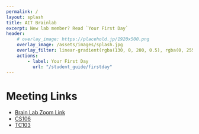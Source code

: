 ```yaml
---
permalink: /
layout: splash
title: AIT Brainlab
excerpt: New lab member? Read `Your First Day`
header:
    # overlay_image: https://placehold.jp/1920x500.png
    overlay_image: /assets/images/splash.jpg
    overlay_filter: linear-gradient(rgba(130, 0, 200, 0.5), rgba(0, 255, 255, 0.5))
    actions:
        - label: Your First Day
          url: "/student_guide/firstday"
---
```


# Meeting Links

- [Brain Lab Zoom Link](https://ait-ac-th.zoom.us/j/91555316579?pwd=WURMcHdJY3VFamhtTXlBMXM3YU5mQT09)
- [CS106](https://ait-ac-th.zoom.us/j/4926034006?pwd=Nng0ZTEyQU1jWm55VG41K2p6THJ5QT09)
- [TC103](https://ait-ac-th.zoom.us/j/5927154698?pwd=azVaSU1YbWFYQ2ZlRTBCdlBRcnVtZz09)